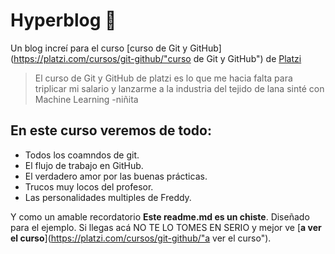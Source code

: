 # Hyperblog 💚
Un blog incre&iacute; para el curso [curso de Git y GitHub](https://platzi.com/cursos/git-github/"curso de Git y GitHub") de [Platzi](https://platzi.com/"Platzi")
>El curso de Git y GitHub de platzi es lo que me hacia falta para triplicar mi salario y lanzarme a la industria del tejido de lana sint&eacute; con Machine Learning
>-niñita

## En este curso veremos de todo:
* Todos los coamndos de git.
* El flujo de trabajo en GitHub.
* El verdadero amor por las buenas pr&aacute;cticas.
* Trucos muy locos del profesor.
* Las personalidades multiples de Freddy.

Y como un amable recordatorio **Este readme.md es un chiste**. Diseñado para el ejemplo. Si llegas ac&aacute; NO TE LO TOMES EN SERIO y mejor ve [**a ver el curso**](https://platzi.com/cursos/git-github/"a ver el curso").
